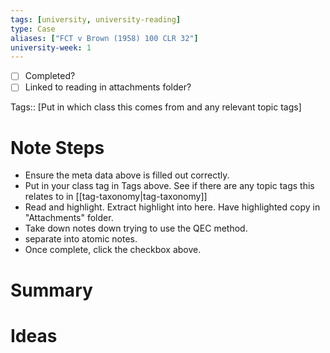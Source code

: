 ```yaml
---
tags: [university, university-reading]
type: Case
aliases: ["FCT v Brown (1958) 100 CLR 32"]
university-week: 1
---
```

- [ ] Completed?
- [ ] Linked to reading in attachments folder?

Tags:: [Put in which class this comes from and any relevant topic tags]

# Note Steps

- Ensure the meta data above is filled out correctly.
- Put in your class tag in Tags above. See if there are any topic tags this relates to in [[tag-taxonomy|tag-taxonomy]]
- Read and highlight. Extract highlight into here. Have highlighted copy in "Attachments" folder.
- Take down notes down trying to use the QEC method.
- separate into atomic notes.
- Once complete, click the checkbox above.

# Summary

# Ideas